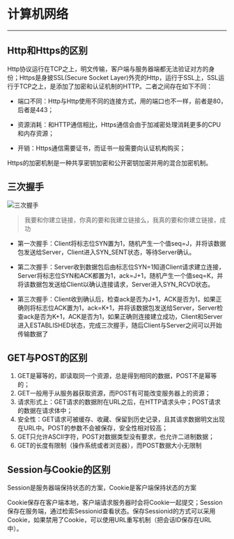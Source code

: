 # 计算机网络

---

## Http和Https的区别

Http协议运行在TCP之上，明文传输，客户端与服务器端都无法验证对方的身份；Https是身披SSL(Secure Socket Layer)外壳的Http，运行于SSL上，SSL运行于TCP之上，是添加了加密和认证机制的HTTP。二者之间存在如下不同：

- 端口不同：Http与Http使用不同的连接方式，用的端口也不一样，前者是80，后者是443；

- 资源消耗：和HTTP通信相比，Https通信会由于加减密处理消耗更多的CPU和内存资源；

- 开销：Https通信需要证书，而证书一般需要向认证机构购买；
  　

Https的加密机制是一种共享密钥加密和公开密钥加密并用的混合加密机制。



## 三次握手

![三次握手](https://github.com/donaldxdonald/Waking-Up/raw/master/_v_images/20191129101827556_21212.png)

> 我要和你建立链接，你真的要和我建立链接么，我真的要和你建立链接，成功

- 第一次握手：Client将标志位SYN置为1，随机产生一个值seq=J，并将该数据包发送给Server，Client进入SYN_SENT状态，等待Server确认。

- 第二次握手：Server收到数据包后由标志位SYN=1知道Client请求建立连接，Server将标志位SYN和ACK都置为1，ack=J+1，随机产生一个值seq=K，并将该数据包发送给Client以确认连接请求，Server进入SYN_RCVD状态。

- 第三次握手：Client收到确认后，检查ack是否为J+1，ACK是否为1，如果正确则将标志位ACK置为1，ack=K+1，并将该数据包发送给Server，Server检查ack是否为K+1，ACK是否为1，如果正确则连接建立成功，Client和Server进入ESTABLISHED状态，完成三次握手，随后Client与Server之间可以开始传输数据了

## GET与POST的区别

1. GET是幂等的，即读取同一个资源，总是得到相同的数据，POST不是幂等的；
2. GET一般用于从服务器获取资源，而POST有可能改变服务器上的资源；
3. 请求形式上：GET请求的数据附在URL之后，在HTTP请求头中；POST请求的数据在请求体中；
4. 安全性：GET请求可被缓存、收藏、保留到历史记录，且其请求数据明文出现在URL中。POST的参数不会被保存，安全性相对较高；
5. GET只允许ASCII字符，POST对数据类型没有要求，也允许二进制数据；
6. GET的长度有限制（操作系统或者浏览器），而POST数据大小无限制



## Session与Cookie的区别

Session是服务器端保持状态的方案，Cookie是客户端保持状态的方案

Cookie保存在客户端本地，客户端请求服务器时会将Cookie一起提交；Session保存在服务端，通过检索Sessionid查看状态。保存Sessionid的方式可以采用Cookie，如果禁用了Cookie，可以使用URL重写机制（把会话ID保存在URL中）。

